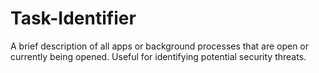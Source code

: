 # Task-Identifier
A brief description of all apps or background processes that are open or currently being opened. Useful for identifying potential security threats.
